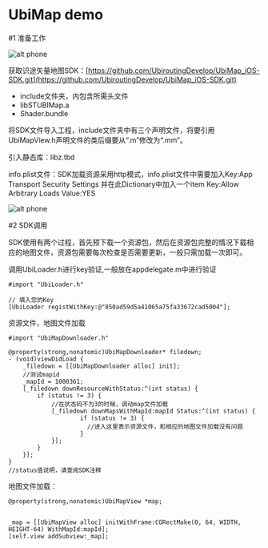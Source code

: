 UbiMap demo
===
#1 准备工作

![alt phone](http://ubirouting.com/imageUse/UbiMap.gif)


获取识途矢量地图SDK：[https://github.com/UbiroutingDevelop/UbiMap_iOS-SDK.git](https://github.com/UbiroutingDevelop/UbiMap_iOS-SDK.git)

- include文件夹，内包含所需头文件
- libSTUBIMap.a
- Shader.bundle

将SDK文件导入工程，include文件夹中有三个声明文件，将要引用UbiMapView.h声明文件的类后缀要从“.m”修改为“.mm”。

引入静态库：libz.tbd


info.plist文件：SDK加载资源采用http模式，info.plist文件中需要加入Key:App Transport Security Settings 并在此Dictionary中加入一个item Key:Allow Arbitrary Loads  Value:YES

![alt phone](http://ubirouting.com/imageUse/ubimaplibs_info.png)

#2 SDK调用

SDK使用有两个过程，首先预下载一个资源包，然后在资源包完整的情况下载相应的地图文件，资源包需要每次检查是否需要更新，一般只需加载一次即可。

调用UbiLoader.h进行key验证,一般放在appdelegate.m中进行验证

	#import "UbiLoader.h"
	
	// 填入您的Key
	[UbiLoader registWithKey:@"850ad59d5a41065a75fa33672cad5004"];
	
资源文件，地图文件加载

	#import "UbiMapDownloader.h"
	
	@property(strong,nonatomic)UbiMapDownloader* filedown;
	- (void)viewDidLoad {
		_filedown = [[UbiMapDownloader alloc] init];
		//测试mapid
		_mapId = 1000361;
		[_filedown downResourceWithStatus:^(int status) {
        	if (status != 3) {
	            //在状态码不为3的时候，调动map文件加载
	            [_filedown downMapsWithMapId:mapId Status:^(int status) {
		                if (status != 3) {
		                  //进入这里表示资源文件，和相应的地图文件加载没有问题
						}
		        }];
	        }
    	}];
	}
	//status值说明，请查阅SDK注释
	
地图文件加载：

	@property(strong,nonatomic)UbiMapView *map;
	
	
	_map = [[UbiMapView alloc] initWithFrame:CGRectMake(0, 64, WIDTH, HEIGHT-64) WithMapId:mapId];
    [self.view addSubview:_map];